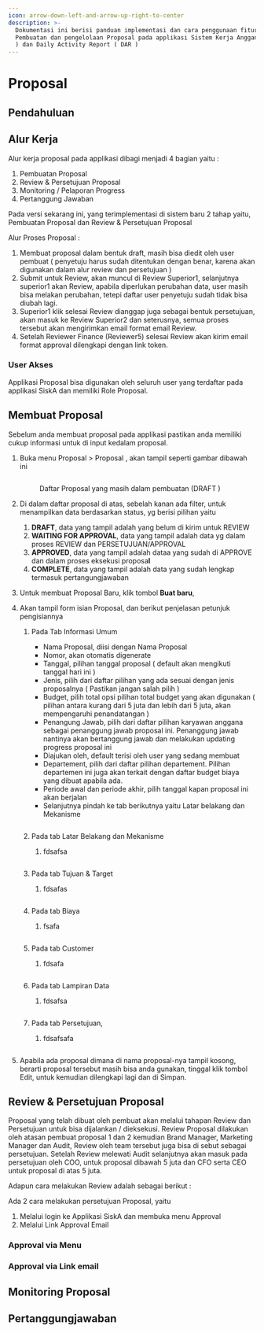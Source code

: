 ```yaml
---
icon: arrow-down-left-and-arrow-up-right-to-center
description: >-
  Dokumentasi ini berisi panduan implementasi dan cara penggunaan fitur
  Pembuatan dan pengelolaan Proposal pada applikasi Sistem Kerja Anggana ( SISKA
  ) dan Daily Activity Report ( DAR )
---
```


# Proposal

## Pendahuluan

## Alur Kerja

Alur kerja proposal pada applikasi dibagi menjadi 4 bagian yaitu :&#x20;

1. Pembuatan Proposal
2. Review & Persetujuan Proposal
3. Monitoring / Pelaporan Progress
4. Pertanggung Jawaban

Pada versi sekarang ini, yang terimplementasi di sistem baru 2 tahap yaitu, Pembuatan Proposal dan Review & Persetujuan Proposal

Alur Proses Proposal :&#x20;

1. Membuat proposal dalam bentuk draft, masih bisa diedit oleh user pembuat ( penyetuju harus sudah ditentukan dengan benar, karena akan digunakan dalam alur review dan persetujuan )
2. Submit untuk Review, akan muncul di Review Superior1, selanjutnya superior1 akan Review, apabila diperlukan perubahan data, user masih bisa melakan perubahan, tetepi daftar user penyetuju sudah tidak bisa diubah lagi.&#x20;
3. Superior1 klik selesai Review dianggap juga sebagai bentuk persetujuan, akan masuk ke Review Superior2 dan seterusnya, semua proses tersebut akan mengirimkan email format email Review.
4. Setelah Reviewer Finance (Reviewer5) selesai Review akan kirim email format approval dilengkapi dengan link token.&#x20;

### User Akses

Applikasi Proposal bisa digunakan oleh seluruh user yang terdaftar pada applikasi SiskA dan memiliki Role Proposal.



## Membuat Proposal

Sebelum anda membuat proposal pada applikasi pastikan anda memiliki cukup informasi untuk di input kedalam proposal.

1.  Buka menu Proposal > Proposal , akan tampil seperti gambar dibawah ini

    <figure><img src="../../.gitbook/assets/image (6) (1).png" alt=""><figcaption><p>Daftar Proposal yang masih dalam pembuatan (DRAFT )</p></figcaption></figure>
2. Di dalam daftar proposal di atas, sebelah kanan ada filter, untuk menampilkan data berdasarkan status, yg berisi pilihan yaitu
   1. **DRAFT**, data yang tampil adalah yang belum di kirim untuk REVIEW
   2. **WAITING FOR APPROVAL**, data yang tampil adalah data yg dalam proses REVIEW dan PERSETUJUAN/APPROVAL
   3. **APPROVED**, data yang tampil adalah dataa yang sudah di APPROVE dan dalam proses eksekusi proposa**l**
   4. **COMPLETE**, data yang tampil adalah data yang sudah lengkap termasuk pertangungjawaban
3. Untuk membuat Proposal Baru, klik tombol **Buat baru**,
4. Akan tampil form isian Proposal, dan berikut penjelasan petunjuk pengisiannya
   1.  Pada Tab Informasi Umum

       * Nama Proposal, diisi dengan Nama Proposal
       * Nomor, akan otomatis digenerate
       * Tanggal, pilihan tanggal proposal ( default akan mengikuti tanggal hari ini )
       * Jenis, pilih dari daftar pilihan yang ada sesuai dengan jenis proposalnya ( Pastikan jangan salah pilih )
       * Budget, pilih total opsi pilihan total budget yang akan digunakan ( pilihan antara kurang dari 5 juta dan lebih dari 5 juta, akan mempengaruhi penandatangan )
       * Penangung Jawab, pilih dari daftar pilihan karyawan anggana sebagai penanggung jawab proposal ini. Penanggung jawab nantinya akan bertanggung jawab dan melakukan updating progress proposal ini
       * Diajukan oleh, default terisi oleh user yang sedang membuat
       * Departement, pilih dari daftar pilihan departement. Pilihan departemen ini juga akan terkait dengan daftar budget biaya yang dibuat apabila ada.
       * Periode awal dan periode akhir, pilih tanggal kapan proposal ini akan berjalan
       * Selanjutnya pindah ke tab berikutnya yaitu Latar belakang dan Mekanisme

       <figure><img src="../../.gitbook/assets/image.png" alt=""><figcaption></figcaption></figure>
   2.  Pada tab Latar Belakang dan Mekanisme

       1. fdsafsa

       <figure><img src="../../.gitbook/assets/image (1).png" alt=""><figcaption></figcaption></figure>
   3.  Pada tab Tujuan & Target

       1. fdsafas

       <figure><img src="../../.gitbook/assets/image (2).png" alt=""><figcaption></figcaption></figure>
   4.  Pada tab Biaya

       1. fsafa

       <figure><img src="../../.gitbook/assets/image (3).png" alt=""><figcaption></figcaption></figure>
   5.  Pada tab Customer

       1. fdsafa

       <figure><img src="../../.gitbook/assets/image (4).png" alt=""><figcaption></figcaption></figure>
   6.  Pada tab Lampiran Data

       1. fdsafsa

       <figure><img src="../../.gitbook/assets/image (5).png" alt=""><figcaption></figcaption></figure>
   7.  Pada tab Persetujuan,

       1. fdsafsafa

       <figure><img src="../../.gitbook/assets/image (6).png" alt=""><figcaption></figcaption></figure>
5. Apabila ada proposal dimana di nama proposal-nya tampil kosong, berarti proposal tersebut masih bisa anda gunakan, tinggal klik tombol Edit, untuk kemudian dilengkapi lagi dan di Simpan.



## Review & Persetujuan Proposal

Proposal yang telah dibuat oleh pembuat akan melalui tahapan Review dan Persetujuan untuk bisa dijalankan  / dieksekusi. Review Proposal dilakukan oleh atasan pembuat proposal 1 dan 2 kemudian Brand Manager, Marketing Manager dan Audit, Review oleh team tersebut juga bisa di sebut sebagai persetujuan. Setelah Review melewati Audit selanjutnya akan masuk pada persetujuan oleh COO, untuk proposal dibawah 5 juta dan CFO serta CEO untuk proposal di atas 5 juta.

Adapun cara melakukan Review adalah sebagai berikut :&#x20;



Ada 2 cara melakukan persetujuan Proposal, yaitu&#x20;

1. Melalui login ke Applikasi SiskA dan membuka menu Approval
2. Melalui Link Approval Email

### Approval via Menu



### Approval via Link email





## Monitoring Proposal



## Pertanggungjawaban





